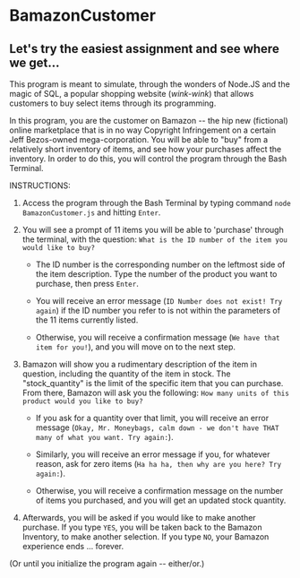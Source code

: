 # BamazonCustomer
Let's try the easiest assignment and see where we get...
--------------------------------------------------------------------
This program is meant to simulate, through the wonders of Node.JS and the magic of SQL, a popular shopping website (*wink-wink*) that allows customers to buy select items through its programming. 

In this program, you are the customer on Bamazon -- the hip new (fictional) online marketplace that is in no way Copyright Infringement on a certain Jeff Bezos-owned mega-corporation. You will be able to "buy" from a relatively short inventory of items, and see how your purchases affect the inventory. In order to do this, you will control the program through the Bash Terminal. 

INSTRUCTIONS: 

1. Access the program through the Bash Terminal by typing command `node BamazonCustomer.js` and hitting `Enter`.

2. You will see a prompt of 11 items you will be able to 'purchase' through the terminal, with the question: `What is the ID number of the item you would like to buy?`

    * The ID number is the corresponding number on the leftmost side of the item description. Type the number of the product you want to purchase, then press `Enter`.

    * You will receive an error message (`ID Number does not exist! Try again`) if the ID number you refer to is not within the parameters of the 11 items currently listed. 

    * Otherwise, you will receive a confirmation message (`We have that item for you!`), and you will move on to the next step.

3. Bamazon will show you a rudimentary description of the item in question, including the quantity of the item in stock. The "stock_quantity" is the limit of the specific item that you can purchase. From there, Bamazon will ask you the following: `How many units of this product would you like to buy?`

    * If you ask for a quantity over that limit, you will receive an error message (`Okay, Mr. Moneybags, calm down - we don't have THAT many of what you want. Try again:`). 

    * Similarly, you will receive an error message if you, for whatever reason, ask for zero items (`Ha ha ha, then why are you here? Try again:`).

    * Otherwise, you will receive a confirmation message on the number of items you purchased, and you will get an updated stock quantity. 

4. Afterwards, you will be asked if you would like to make another purchase. If you type `YES`, you will be taken back to the Bamazon Inventory, to make another selection. If you type `NO`, your Bamazon experience ends ... forever. 

(Or until you initialize the program again -- either/or.)

